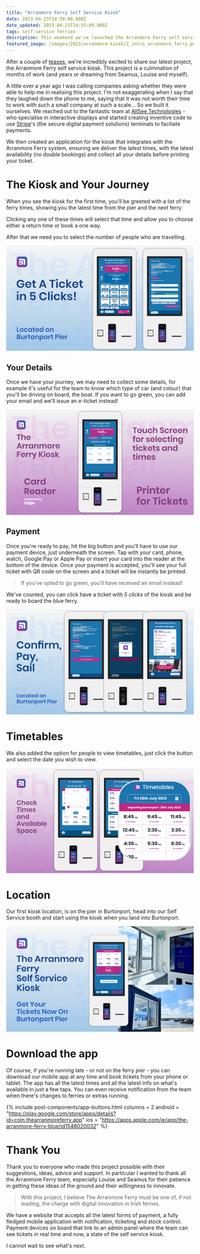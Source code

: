 ```yaml
---
title: "Arranmore Ferry Self Service Kiosk"
date: 2023-04-23T14:39:00.000Z
date_updated: 2023-04-23T14:55:09.000Z
tags: self-service ferries
description: This weekend we've launched the Arranmore Ferry self service kiosk, the latest in the Arranmore Ferries' innovations and evolving platform.
featured_image: /images/2023/arranmore-kiosk/2_intro_arranmore_ferry.png
---
```


After a couple of [teases](https://www.facebook.com/hexastudiosco/posts/pfbid02BzRuwGrzaj11KkouRisv7aB3uaKZeBEACybYiB6Kt2RdHkqqp3y9UYkHW22v1Wndl), we're incredibly excited to share our latest project, the Arranmore Ferry self service kiosk. This project is a culmination of months of work (and years or dreaming from Seamus, Louise and myself).

A little over a year ago I was calling companies asking whether they were able to help me in realising this project. I'm not exaggerating when I say that they laughed down the phone to me, saying that it was not worth their time to work with such a small company at such a scale... So we built it ourselves. We reached out to the fantastic team at [AllSee Technologies](https://allsee-tech.com) - who specialise in interactive displays and started creating inventive code to use [Stripe](https://stripe.com)'s (the secure digital payment solutions) terminals to faciliate payments.

We then created an application for the kiosk that integrates with the Arranmore Ferry system, ensuring we deliver the latest times, with the latest availability (no double bookings) and collect all your details before printing your ticket.

# The Kiosk and Your Journey

When you see the kiosk for the first time, you'll be greeted with a list of the ferry times, showing you the latest time from the pier and the next ferry.

Clicking any one of these times will select that time and allow you to choose either a return time or book a one way.

After that we need you to select the number of people who are travelling.

![The Arranmore Ferry Kiosk takes 5 clicks to book](/images/2023/arranmore-kiosk/3_5_clicks_arranmore_ferry.png)

## Your Details

Once we have your journey, we may need to collect some details, for example it's useful for the team to know which type of car (and colour) that you'll be driving on board, the boat. If you want to go green, you can add your email and we'll issue an e-ticket instead!

![The Arranmore Ferry Kiosk takes 5 clicks to book](/images/2023/arranmore-kiosk/4_explainer_arranmore_ferry.png)

## Payment

Once you're ready to pay, hit the big button and you'll have to use our payment device, just underneath the screen. Tap with your card, phone, watch, Google Pay or Apple Pay or insert your card into the reader at the bottom of the device. Once your payment is accepted, you'll see your full ticket with QR code on the screen and a ticket will be instantly be printed.

> If you've opted to go green, you'll have received an email instead!

We've counted, you can click have a ticket with _5 clicks_ of the kiosk and be ready to board the blue ferry.

![The Arranmore Ferry Kiosk takes 5 clicks to book](/images/2023/arranmore-kiosk/5_confirm_pay_sail_arranmore_ferry.png)

# Timetables

We also added the option for people to view timetables, just click the button and select the date you wish to view.

![Arranmore Ferry timetables](/images/2023/arranmore-kiosk/6_timetables_arranmore_ferry.png)

# Location

Our first kiosk location, is on the pier in Burtonport, head into our Self Service booth and start using the kiosk when you land into Burtonport.

![The Arranmore Ferry Kiosk is located on Burtonport Pier and is open now](/images/2023/arranmore-kiosk/1_intro_arranmore_ferry.png)

# Download the app

Of course, if you're running late - or not on the ferry pier - you can download our mobile app at any time and book tickets from your phone or tablet. The app has all the latest times and all the latest info on what's available in just a few taps. You can even receive notification from the team when there's changes to ferries or extras running.

{% include post-components/app-buttons.html
	columns = 2
	android = "https://play.google.com/store/apps/details?id=com.thearranmoreferry.app"
	ios = "https://apps.apple.com/ie/app/the-arranmore-ferry-blue/id1548020032"
%}

# Thank You

Thank you to everyone who made this project possible with their suggestions, ideas, advice and support. In particular I wanted to thank all the Arranmore Ferry team, especially Louise and Seamus for their patience in getting these ideas of the ground and their willingness to innovate.  

> With this project, I believe The Arranmore Ferry must be one of, if not leading, the charge with digital innovation in Irish ferries.

We have a website that accepts all the latest forms of payment, a fully fledged mobile application with notification, ticketing and stock control. Payment devices on board that link to an admin panel where the team can see tickets in real time and now, a state of the self service kiosk.

I cannot wait to see what's next.

